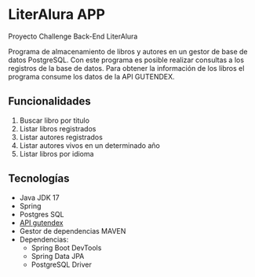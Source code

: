 # LiterAlura APP

Proyecto Challenge Back-End LiterAlura

Programa de almacenamiento de libros y autores en un gestor de base de datos PostgreSQL. 
Con este programa es posible realizar consultas a los registros de la base de datos.
Para obtener la información de los libros el programa consume los datos de la API GUTENDEX.

## Funcionalidades

1. Buscar libro por titulo
2. Listar libros registrados
3. Listar autores registrados
4. Listar autores vivos en un determinado año
5. Listar libros por idioma

## Tecnologías

- Java JDK 17
- Spring
- Postgres SQL
- [API gutendex](https://gutendex.com/)
- Gestor de dependencias MAVEN
- Dependencias:
    - Spring Boot DevTools
    - Spring Data JPA
    - PostgreSQL Driver

